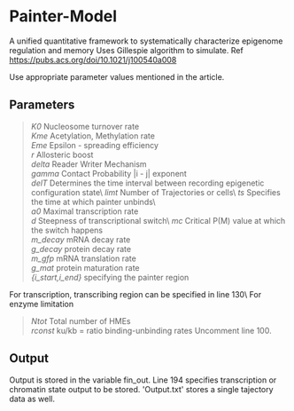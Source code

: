 # Painter-Model
A unified quantitative framework to systematically characterize epigenome regulation and memory 
Uses Gillespie algorithm to simulate. Ref https://pubs.acs.org/doi/10.1021/j100540a008

Use appropriate parameter values mentioned in the article. 
## Parameters
  >_K0_                  Nucleosome turnover rate\
  >_Kme_                 Acetylation, Methylation rate\
  >_Eme_                 Epsilon - spreading efficiency\
  >_r_                   Allosteric boost\
  >_delta_               Reader Writer Mechanism\
  >_gamma_               Contact Probability |i - j| exponent\
  >_delT_                Determines the time interval between recording epigenetic configuration state\ 
  >_limt_                Number of Trajectories or cells\ 
  >_ts_                  Specifies the time at which painter unbinds\   
  >_a0_                  Maximal transcription rate\
  >_d_                   Steepness of transcriptional switch\ 
  >_mc_                  Critical P(M) value at which the switch happens\
  >_m_decay_             mRNA decay rate\
  >_g_decay_             protein decay rate\
  >_m_gfp_               mRNA translation rate\
  >_g_mat_               protein maturation rate\
  >_{i_start,i_end}_     specifying the painter region
  
For transcription, transcribing region can be specified in line 130\ 
For enzyme limitation 
  >_Ntot_        Total number of HMEs\
  >_rconst_      ku/kb = ratio binding-unbinding rates
   Uncomment line 100. 
## Output
   Output is stored in the variable fin_out. Line 194 specifies transcription or chromatin state output to be stored. 
   'Output.txt' stores a single tajectory data as well.  
